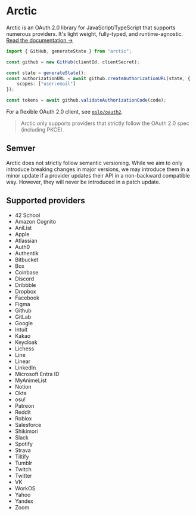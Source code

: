 # Arctic

Arctic is an OAuth 2.0 library for JavaScript/TypeScript that supports numerous providers. It's light weight, fully-typed, and runtime-agnostic. [Read the documentation →](https://arctic.js.org)

```ts
import { GitHub, generateState } from "arctic";

const github = new GitHub(clientId, clientSecret);

const state = generateState();
const authorizationURL = await github.createAuthorizationURL(state, {
	scopes: ["user:email"]
});

const tokens = await github.validateAuthorizationCode(code);
```

For a flexible OAuth 2.0 client, see [`oslo/oauth2`](http://github.com/pilcrowonpaper/oslo).

> Arctic only supports providers that strictly follow the OAuth 2.0 spec (including PKCE).

## Semver

Arctic does not strictly follow semantic versioning. While we aim to only introduce breaking changes in major versions, we may introduce them in a minor update if a provider updates their API in a non-backward compatible way. However, they will never be introduced in a patch update.

## Supported providers

- 42 School
- Amazon Cognito
- AniList
- Apple
- Atlassian
- Auth0
- Authentik
- Bitbucket
- Box
- Coinbase
- Discord
- Dribbble
- Dropbox
- Facebook
- Figma
- Github
- GitLab
- Google
- Intuit
- Kakao
- Keycloak
- Lichess
- Line
- Linear
- LinkedIn
- Microsoft Entra ID
- MyAnimeList
- Notion
- Okta
- osu!
- Patreon
- Reddit
- Roblox
- Salesforce
- Shikimori
- Slack
- Spotify
- Strava
- Tiltify
- Tumblr
- Twitch
- Twitter
- VK
- WorkOS
- Yahoo
- Yandex
- Zoom
